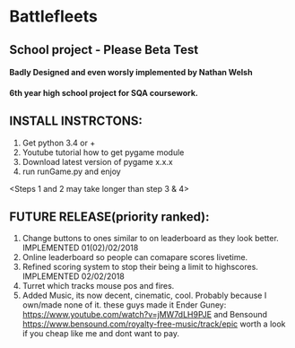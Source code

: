 # Battlefleets
## School project -  Please Beta Test
#### Badly Designed and even worsly implemented by Nathan Welsh
#### 6th year high school project for SQA coursework.

## INSTALL INSTRCTONS:
1. Get python 3.4 or +
2. Youtube tutorial how to get pygame module
3. Download latest version of pygame x.x.x
4. run runGame.py and enjoy

 <Steps 1 and 2 may take longer than step 3 & 4>

## FUTURE RELEASE(priority ranked):

1. Change buttons to ones similar to <back> on leaderboard
   as they look better.  IMPLEMENTED 01(02)/02/2018 
 2. Online leaderboard so people can comapare scores livetime.
3. Refined scoring system to stop their being a limit to 
   highscores. IMPLEMENTED 02/02/2018
4. Turret which tracks mouse pos and fires.
5. Added Music, its now decent, cinematic, cool.
     Probably because I own/made none of it. these guys made it
     Ender Guney: https://www.youtube.com/watch?v=jMW7dLH9PJE
     and Bensound https://www.bensound.com/royalty-free-music/track/epic
     worth a look if you cheap like me and dont want to pay. 


